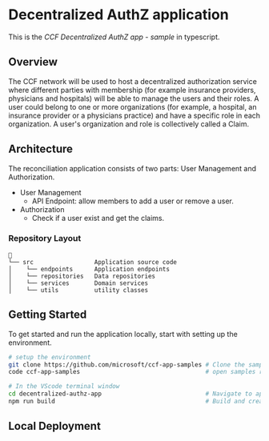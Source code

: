 # Decentralized AuthZ application

This is the _CCF Decentralized AuthZ app - sample_ in typescript.

## Overview

The CCF network will be used to host a decentralized authorization service where different parties with membership (for example insurance providers, physicians and hospitals) will be able to manage the users and their roles. A user could belong to one or more organizations (for example, a hospital, an insurance provider or a physicians practice) and have a specific role in each organization. A user's organization and role is collectively called a Claim. 

## Architecture

The reconciliation application consists of two parts: User Management and Authorization.

- User Management
  - API Endpoint: allow members to add a user or remove a user.
- Authorization
  - Check if a user exist and get the claims.

### Repository Layout

```text
📂
└── src                 Application source code
│    └── endpoints      Application endpoints
│    └── repositories   Data repositories
│    └── services       Domain services
│    └── utils          utility classes

```

## Getting Started

To get started and run the application locally, start with setting up the environment.

```bash
# setup the environment
git clone https://github.com/microsoft/ccf-app-samples # Clone the samples repository
code ccf-app-samples                                   # open samples repository in Visual studio code

# In the VScode terminal window
cd decentralized-authz-app                             # Navigate to app folder
npm run build                                          # Build and create the application deployment bundle
```

## Local Deployment
